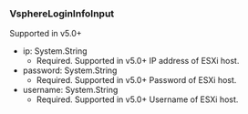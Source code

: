 ### VsphereLoginInfoInput
Supported in v5.0+

- ip: System.String
  - Required. Supported in v5.0+
IP address of ESXi host.
- password: System.String
  - Required. Supported in v5.0+
Password of ESXi host.
- username: System.String
  - Required. Supported in v5.0+
Username of ESXi host.
